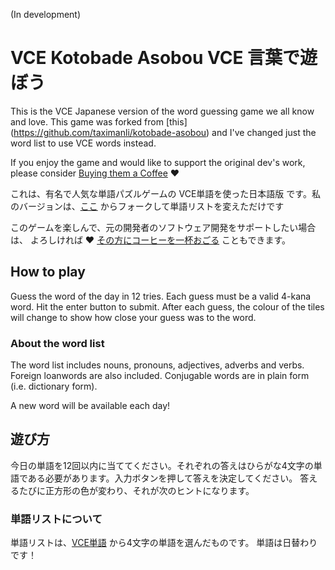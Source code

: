 (In development)

# VCE Kotobade Asobou VCE 言葉で遊ぼう

This is the VCE Japanese version of the word guessing game we all know and love. This game was forked from [this] (https://github.com/taximanli/kotobade-asobou) and I've changed just the word list to use VCE words instead. 

If you enjoy the game and would like to support the original dev's work, please consider [Buying them a Coffee](https://ko-fi.com/taximanli)  ♥️

これは、有名で人気な単語パズルゲームの VCE単語を使った日本語版 です。私のバージョンは、[ここ](https://github.com/taximanli/kotobade-asobou) からフォークして単語リストを変えただけです

このゲームを楽しんで、元の開発者のソフトウェア開発をサポートしたい場合は、
よろしければ ♥️ [その方にコーヒーを一杯おごる](https://ko-fi.com/taximanli) こともできます。

## How to play

Guess the word of the day in 12 tries. Each guess must be a valid 4-kana word. Hit the enter button to submit. After each guess, the colour of the tiles will change to show how close your guess was to the word.

### About the word list

The word list includes nouns, pronouns, adjectives, adverbs and verbs. Foreign loanwords are also included. Conjugable words are in plain form (i.e. dictionary form).

A new word will be available each day!

## 遊び方

今日の単語を12回以内に当ててください。それぞれの答えはひらがな4文字の単語である必要があります。入力ボタンを押して答えを決定してください。 答えるたびに正方形の色が変わり、それが次のヒントになります。

### 単語リストについて

単語リストは、[VCE単語](https://vcaa.vic.edu.au/Documents/vce/japanese2nd/japanesevocab.pdf) から4文字の単語を選んだものです。
単語は日替わりです！
